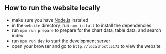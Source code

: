 ## How to run the website locally

- make sure you have [Node.js](https://nodejs.org/en/download/) installed
- in the `website` directory, run `npm install` to install the dependencies
- run `npm run prepare` to prepare for the chart data, table data, and search index
- run `npm run dev` to start the development server
- open your browser and go to `http://localhost:5173` to view the website

